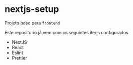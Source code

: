 # nextjs-setup

Projeto base para `frontend`

Este repositorio já vem com os seguintes itens configurados

- NextJS
- React
- Eslint
- Prettier
